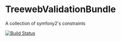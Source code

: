 TreewebValidationBundle
====================

A collection of symfony2's constraints

[![Build Status](https://travis-ci.org/Treeweb/TreewebValidationBundle.png)](https://travis-ci.org/Treeweb/TreewebValidationBundle.png)
